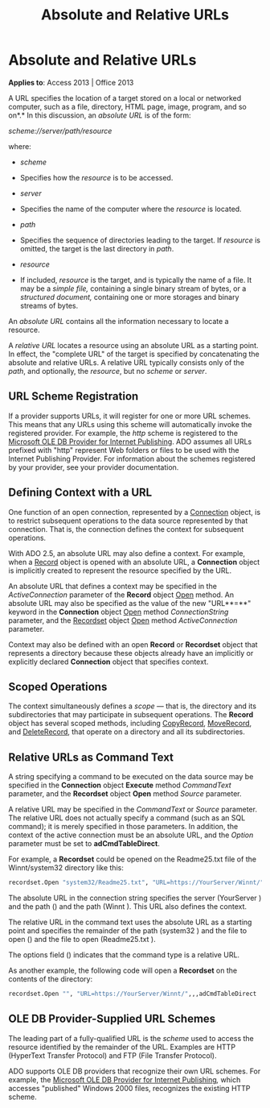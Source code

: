 ﻿---
title: Absolute and Relative URLs
TOCTitle: Absolute and Relative URLs
ms:assetid: 79a1f793-7154-1c13-7dfe-a1b8cd64e1ea
ms:mtpsurl: https://msdn.microsoft.com/library/JJ249501(v=office.15)
ms:contentKeyID: 48545774
ms.date: 09/18/2015
mtps_version: v=office.15
---

# Absolute and Relative URLs

**Applies to**: Access 2013 | Office 2013 

A URL specifies the location of a target stored on a local or networked computer, such as a file, directory, HTML page, image, program, and so on*.* In this discussion, an *absolute URL* is of the form:

*scheme://server/path/resource*

where:

  - *scheme*

  - Specifies how the *resource* is to be accessed.

  - *server*

  - Specifies the name of the computer where the *resource* is located.

  - *path*

  - Specifies the sequence of directories leading to the target. If *resource* is omitted, the target is the last directory in *path*.

  - *resource*

  - If included, *resource* is the target, and is typically the name of a file. It may be a *simple file,* containing a single binary stream of bytes, or a *structured document,* containing one or more storages and binary streams of bytes.

An *absolute URL* contains all the information necessary to locate a resource.

A *relative URL* locates a resource using an absolute URL as a starting point. In effect, the "complete URL" of the target is specified by concatenating the absolute and relative URLs. A relative URL typically consists only of the *path*, and optionally, the *resource*, but no *scheme* or *server*.

## URL Scheme Registration

If a provider supports URLs, it will register for one or more URL schemes. This means that any URLs using this scheme will automatically invoke the registered provider. For example, the *http* scheme is registered to the [Microsoft OLE DB Provider for Internet Publishing](microsoft-ole-db-provider-for-internet-publishing.md). ADO assumes all URLs prefixed with "http" represent Web folders or files to be used with the Internet Publishing Provider. For information about the schemes registered by your provider, see your provider documentation.

## Defining Context with a URL

One function of an open connection, represented by a [Connection](connection-object-ado.md) object, is to restrict subsequent operations to the data source represented by that connection. That is, the connection defines the context for subsequent operations.

With ADO 2.5, an absolute URL may also define a context. For example, when a [Record](record-object-ado.md) object is opened with an absolute URL, a **Connection** object is implicitly created to represent the resource specified by the URL.

An absolute URL that defines a context may be specified in the *ActiveConnection* parameter of the **Record** object [Open](open-method-ado-record.md) method. An absolute URL may also be specified as the value of the new "URL**=**" keyword in the **Connection** object [Open](open-method-ado-connection.md) method *ConnectionString* parameter, and the [Recordset](recordset-object-ado.md) object [Open](open-method-ado-recordset.md) method *ActiveConnection* parameter.

Context may also be defined with an open **Record** or **Recordset** object that represents a directory because these objects already have an implicitly or explicitly declared **Connection** object that specifies context.

## Scoped Operations

The context simultaneously defines a *scope* — that is, the directory and its subdirectories that may participate in subsequent operations. The **Record** object has several scoped methods, including [CopyRecord](copyrecord-method-ado.md), [MoveRecord](moverecord-method-ado.md), and [DeleteRecord](https://msdn.microsoft.com/library/jj249832\(v=office.15\)), that operate on a directory and all its subdirectories.

## Relative URLs as Command Text

A string specifying a command to be executed on the data source may be specified in the **Connection** object **Execute** method *CommandText* parameter, and the **Recordset** object **Open** method *Source* parameter.

A relative URL may be specified in the *CommandText* or *Source* parameter. The relative URL does not actually specify a command (such as an SQL command); it is merely specified in those parameters. In addition, the context of the active connection must be an absolute URL, and the *Option* parameter must be set to **adCmdTableDirect**.

For example, a **Recordset** could be opened on the Readme25.txt file of the Winnt/system32 directory like this:

```vb
recordset.Open "system32/Readme25.txt", "URL=https://YourServer/Winnt/",,,adCmdTableDirect 
```

The absolute URL in the connection string specifies the server (YourServer ) and the path () and the path (Winnt ). This URL also defines the context.

The relative URL in the command text uses the absolute URL as a starting point and specifies the remainder of the path (system32 ) and the file to open () and the file to open (Readme25.txt ).

The options field () indicates that the command type is a relative URL.

As another example, the following code will open a **Recordset** on the contents of the directory:

```vb
recordset.Open "", "URL=https://YourServer/Winnt/",,,adCmdTableDirect 
```

## OLE DB Provider-Supplied URL Schemes

The leading part of a fully-qualified URL is the *scheme* used to access the resource identified by the remainder of the URL. Examples are HTTP (HyperText Transfer Protocol) and FTP (File Transfer Protocol).

ADO supports OLE DB providers that recognize their own URL schemes. For example, the [Microsoft OLE DB Provider for Internet Publishing](microsoft-ole-db-provider-for-internet-publishing.md)*,* which accesses "published" Windows 2000 files, recognizes the existing HTTP scheme.

